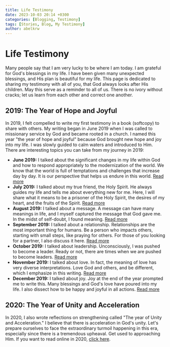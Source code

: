 ```yaml
---
title: Life Testimony
date: 2023-10-03 20:14 +0300
categories: [Blogging, Testimony]
tags: [Stories, Blog, My Testimony]
author: abelkrw
---
```


# Life Testimony

Many people say that I am very lucky to be where I am today. I am grateful for God's blessings in my life. I have been given many unexpected blessings, and His plan is beautiful for my life. This page is dedicated to sharing my testimony with all of you, that God always looks after His children. May this serve as a reminder to all of us. There is no ivory without cracks; let us learn from each other and correct one another.

## 2019: The Year of Hope and Joyful

In 2019, I felt compelled to write my first testimony in a book (softcopy) to share with others. My writing began in June 2019 when I was called to missionary service by God and became rooted in a church. I named this year "the year of hope and joyful" because God brought new hope and joy into my life. I was slowly guided to calm waters and introduced to Him. There are interesting topics you can take from my journey in 2019:

- **June 2019:** I talked about the significant changes in my life within God and how to respond appropriately to the modernization of the world. We know that the world is full of temptations and challenges that increase day by day. It is our perspective that helps us endure in this world. [Read more](https://drive.google.com/drive/folders/1gUYP2jxHHhJsQ-DKLArOkJsQqYY4hvW7)
- **July 2019:** I talked about my true friend, the Holy Spirit. He always guides my life and tells me about everything new for me. Here, I will share what it means to be a prisoner of the Holy Spirit, the desires of my heart, and the fruits of the Spirit. [Read more](https://drive.google.com/drive/folders/18RgY5o2pRlZEEnzdCCaE06nOqdDoAYmc)
- **August 2019:** I talked about a message. A message can have many meanings in life, and I myself captured the message that God gave me. In the midst of self-doubt, I found meaning. [Read more](https://drive.google.com/drive/folders/1RACHIFzLPoxhIy4_s4vxyC-U9T7nZPNp)
- **September 2019:** I talked about a relationship. Relationships are the most important thing for humans. Be a person who impacts others, starting with small steps, like praying for others. For those of you looking for a partner, I also discuss it here. [Read more](https://drive.google.com/drive/folders/1_vywQHGEAn5G0Tt4bZB5x4oAozmSde4i)
- **October 2019:** I talked about leadership. Unconsciously, I was pushed to become a leader. Ready or not, there are times when we are pushed to become leaders. [Read more](https://drive.google.com/drive/folders/1mByGfnIFn7eh9Og6QVl7Cc3f48qyxSjF)
- **November 2019:** I talked about love. In fact, the meaning of love has very diverse interpretations. Love God and others, and be different, which I emphasize in this writing. [Read more](https://drive.google.com/drive/folders/1VX4KR2fd5I3kCqc5nn6vPBZ5_fnpJqy_)
- **December 2019:** I talked about joy. Joy at the end of the year prompted me to write this. Many blessings and God's love have poured into my life. I also dissect how to be happy and joyful in all actions. [Read more](https://drive.google.com/drive/folders/1W4Cgjtz_WrWoQ6AS1Wzah2BjOv892I_w)

## 2020: The Year of Unity and Acceleration

In 2020, I also wrote reflections on strengthening called "The year of Unity and Acceleration." I believe that there is acceleration in God's unity. Let's prepare ourselves to face the extraordinary turmoil happening in this era, especially since there is a tremendous upheaval. Get used to approaching Him. If you want to read online in 2020, [click here](https://drive.google.com/drive/u/1/folders/1yuOifuRhrvppEhBDcfNTlrCg7n80lwS0).


